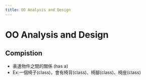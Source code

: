```yaml
---
title: OO Analysis and Design
---
```

# OO Analysis and Design

## Compistion
- 表達物件之間的關係 (has a)
- Ex:一個椅子(class)，會有椅背(class)、椅腳(class)、椅座(class)
